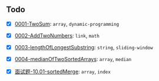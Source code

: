 ## Todo

- [x] [0001-TwoSum](pkg/arrays/twoSum.go): `array`, `dynamic-programming`
- [x] [0002-AddTwoNumbers](pkg/links/AddTwoNumbers.go): `link`, `math`
- [x] [0003-lengthOfLongestSubstring](pkg/strings/lengthOfLongestSubstring.go): `string`, `sliding-window`
- [x] [0004-medianOfTwoSortedArrays](pkg/arrays/findMedian.go): `array`, `median`
- [x] [面试题-10.01-sortedMerge](pkg/arrays/merge.go): `array`, `index`

